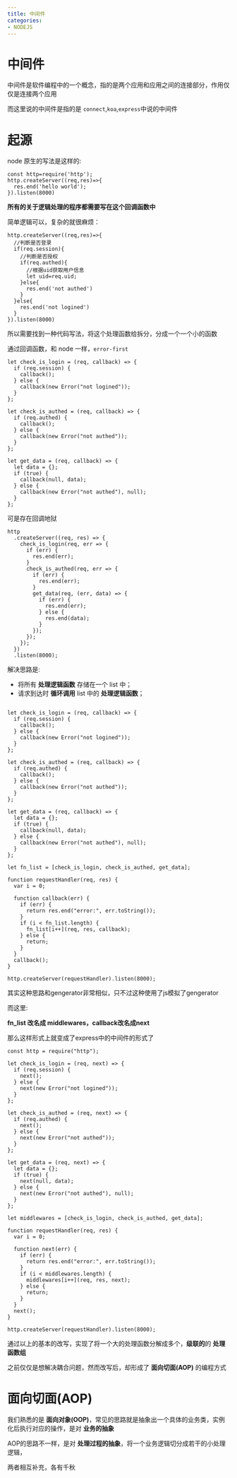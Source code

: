 ```yaml
---
title: 中间件
categories:
- NODEJS
---
```


# 中间件

中间件是软件编程中的一个概念，指的是两个应用和应用之间的连接部分，作用仅仅是连接两个应用

而这里说的中间件是指的是 `connect`,`koa`,`express`中说的中间件

# 起源

node 原生的写法是这样的:

```
const http=require('http');
http.createServer((req,res)=>{
  res.end('hello world');
}).listen(8000)
```

**所有的关于逻辑处理的程序都需要写在这个回调函数中**

简单逻辑可以，复杂的就很麻烦：

```
http.createServer((req,res)=>{
  //判断是否登录
  if(req.session){
    //判断是否授权
    if(req.authed){
      //根据uid获取用户信息
      let uid=req.uid;
    }else{
      res.end('not authed')
    }
  }else{
    res.end('not logined')
  }
}).listen(8000)
```

所以需要找到一种代码写法，将这个处理函数给拆分，分成一个一个小的函数

通过回调函数，和 node 一样，`error-first`

```
let check_is_login = (req, callback) => {
  if (req.session) {
    callback();
  } else {
    callback(new Error("not logined"));
  }
};

let check_is_authed = (req, callback) => {
  if (req.authed) {
    callback();
  } else {
    callback(new Error("not authed"));
  }
};

let get_data = (req, callback) => {
  let data = {};
  if (true) {
    callback(null, data);
  } else {
    callback(new Error("not authed"), null);
  }
};
```

可是存在回调地狱

```
http
  .createServer((req, res) => {
    check_is_login(req, err => {
      if (err) {
        res.end(err);
      }
      check_is_authed(req, err => {
        if (err) {
          res.end(err);
        }
        get_data(req, (err, data) => {
          if (err) {
            res.end(err);
          } else {
            res.end(data);
          }
        });
      });
    });
  })
  .listen(8000);
```

解决思路是:

- 将所有 **处理逻辑函数** 存储在一个 list 中；
- 请求到达时 **循环调用** list 中的 **处理逻辑函数**；

```

let check_is_login = (req, callback) => {
  if (req.session) {
    callback();
  } else {
    callback(new Error("not logined"));
  }
};

let check_is_authed = (req, callback) => {
  if (req.authed) {
    callback();
  } else {
    callback(new Error("not authed"));
  }
};

let get_data = (req, callback) => {
  let data = {};
  if (true) {
    callback(null, data);
  } else {
    callback(new Error("not authed"), null);
  }
};

let fn_list = [check_is_login, check_is_authed, get_data];

function requestHandler(req, res) {
  var i = 0;
  
  function callback(err) {
    if (err) {
      return res.end("error:", err.toString());
    }
    if (i < fn_list.length) {
      fn_list[i++](req, res, callback);
    } else {
      return;
    }
  }
  callback();
}

http.createServer(requestHandler).listen(8000);
```

其实这种思路和gengerator非常相似，只不过这种使用了js模拟了gengerator

而这里:

**fn_list 改名成 middlewares，callback改名成next**

那么这样形式上就变成了express中的中间件的形式了

```
const http = require("http");

let check_is_login = (req, next) => {
  if (req.session) {
    next();
  } else {
    next(new Error("not logined"));
  }
};

let check_is_authed = (req, next) => {
  if (req.authed) {
    next();
  } else {
    next(new Error("not authed"));
  }
};

let get_data = (req, next) => {
  let data = {};
  if (true) {
    next(null, data);
  } else {
    next(new Error("not authed"), null);
  }
};

let middlewares = [check_is_login, check_is_authed, get_data];

function requestHandler(req, res) {
  var i = 0;
  
  function next(err) {
    if (err) {
      return res.end("error:", err.toString());
    }
    if (i < middlewares.length) {
      middlewares[i++](req, res, next);
    } else {
      return;
    }
  }
  next();
}

http.createServer(requestHandler).listen(8000);

```

通过以上的基本的改写，实现了将一个大的处理函数分解成多个，**级联的**的 **处理函数组**

之前仅仅是想解决耦合问题，然而改写后，却形成了 **面向切面(AOP)** 的编程方式

# 面向切面(AOP)

我们熟悉的是 **面向对象(OOP)**，常见的思路就是抽象出一个具体的业务类，实例化后执行对应的操作，是对 **业务的抽象**

AOP的思路不一样，是对 **处理过程的抽象**，将一个业务逻辑切分成若干的小处理逻辑，

两者相互补充，各有千秋














